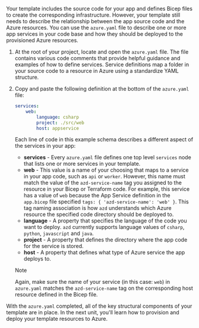 Your template includes the source code for your app and defines Bicep files to create the corresponding infrastructure. However, your template still needs to describe the relationship between the app source code and the Azure resources. You can use the `azure.yaml` file to describe one or more app services in your code base and how they should be deployed to the provisioned Azure resources.

1. At the root of your project, locate and open the `azure.yaml` file. The file contains various code comments that provide helpful guidance and examples of how to define services. Service definitions map a folder in your source code to a resource in Azure using a standardize YAML structure.

1. Copy and paste the following definition at the bottom of the `azure.yaml` file:

    ```yml
    services:
        web:
            language: csharp
            project: ./src/web
            host: appservice
    ```

    Each line of code in this example schema describes a different aspect of the services in your app:

    * **services** - Every `azure.yaml` file defines one top level `services` node that lists one or more services in your template.
    * **web** - This value is a name of your choosing that maps to a service in your app code, such as `api` or `worker`. However, this name must match the value of the `azd-service-name` tag you assigned to the resource in your Bicep or Terraform code. For example, this service has a value of `web` because the App Service definition in the `app.bicep` file specified `tags: { 'azd-service-name': 'web' }`. This tag naming association is how `azd` understands which Azure resource the specified code directory should be deployed to.
    * **language** - A property that specifies the language of the code you want to deploy. `azd` currently supports language values of `csharp`, `python`, `javascript` and `java`.
    * **project** - A property that defines the directory where the app code for the service is stored.
    * **host** - A property that defines what type of Azure service the app deploys to.

    > [!NOTE]
    > Again, make sure the name of your service (in this case: `web`) in `azure.yaml` matches the `azd-service-name` tag on the corresponding host resource defined in the Bicep file.

With the `azure.yaml` completed, all of the key structural components of your template are in place. In the next unit, you'll learn how to provision and deploy your template resources to Azure.
